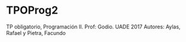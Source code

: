 # TPOProg2
TP obligatorio, Programación II. Prof: Godio. UADE 2017
Autores: Aylas, Rafael y Pietra, Facundo
